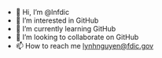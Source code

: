 - 👋 Hi, I’m @lnfdic
- 👀 I’m interested in GitHub
- 🌱 I’m currently learning GitHub
- 💞️ I’m looking to collaborate on GitHub
- 📫 How to reach me lynhnguyen@fdic.gov

<!---
lnfdic/lnfdic is a ✨ special ✨ repository because its `README.md` (this file) appears on your GitHub profile.
You can click the Preview link to take a look at your changes.
--->
